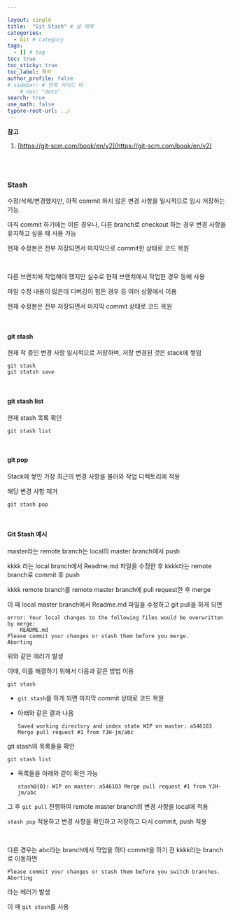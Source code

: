 ```yaml
---

layout: single
title:  "Git Stash" # 글 제목
categories: 
  - Git # category
tags: 
  - [] # tag
toc: true 
toc_sticky: true
toc_label: 목차
author_profile: false
# sidebar: # 왼쪽 사이드 바
    # nav: "docs"
search: true 
use_math: false
typore-root-url: ../
---
```


**참고**

1. [https://git-scm.com/book/en/v2](https://git-scm.com/book/en/v2)

<br>

<br>



### Stash

수정/삭제/변경했지만, 아직 commit 하지 않은 변경 사항을 일시적으로  임시 저장하는 기능

아직 commit 하기에는 이른 경우나, 다른 branch로 checkout 하는 경우 변경 사항을 유지하고 싶을 때 사용 가능 

현재 수정본은 전부 저장되면서 마지막으로 commit한 상태로 코드 복원

<br>

다른 브랜치에 작업해야 했지만 실수로 현재 브랜치에서 작업한 경우 등에 사용

파일 수정 내용이 많은데 디버깅이 힘든 경우 등 여러 상황에서 이용 

현재 수정본은 전부 저장되면서 마지막 commit 상태로 코드 복원 

<br>

#### git stash

현재 작 중인 변경 사항 일시적으로 저장하며, 저장 변경된 것은 stack에 쌓임

```
git stash 
git statsh save
```

<br>

#### git stash list

현재 stash 목록 확인 

```
git stash list
```

<br>

#### git pop

Stack에 쌓인 가장 최근의 변경 사항을 불러와 작업 디렉토리에 적용

해당 변경 사항 제거

```
git stash pop
```



<br>



#### Git Stash 예시

master라는 remote branch는 local의  master branch에서 push

kkkk 라는 local branch에서 Readme.md 파일을 수정한 후 kkkk라는 remote branch로 commit 후 push

kkkk remote branch를 remote master branch에 pull request한 후 merge

이 때 local master branch에서 Readme.md 파일을 수정하고 git pull을 하게 되면 

```
error: Your local changes to the following files would be overwritten by merge:
	README.md
Please commit your changes or stash them before you merge.
Aborting
```

위와 같은 에러가 발생

이때, 이를 해결하기 위해서 다음과 같은 방법 이용

```
git stash
```

- `git stash`를 하게 되면 마지막 commit 상태로 코드 복원

- 아래와 같은 결과 나옴

  ```
  Saved working directory and index state WIP on master: a546103 Merge pull request #1 from YJH-jm/abc
  ```

git stash의 목록들을 확인

```
git stash list
```

- 목록들을 아래와 같이 확인 가능

  ```
  stash@{0}: WIP on master: a546103 Merge pull request #1 from YJH-jm/abc
  ```

그 후 `git pull` 진행하여 remote master branch의 변경 사항을 local에 적용

`stash pop` 적용하고 변경 사항을 확인하고 저장하고 다시 commit, push 적용



<br>

다른 경우는 abc라는 branch에서 작업을 하다 commit을 하기 전 kkkk라는 branch로 이동하면 

```
Please commit your changes or stash them before you switch branches.
Aborting
```

라는 에러가 발생

이 때 `git stash`를 사용 

